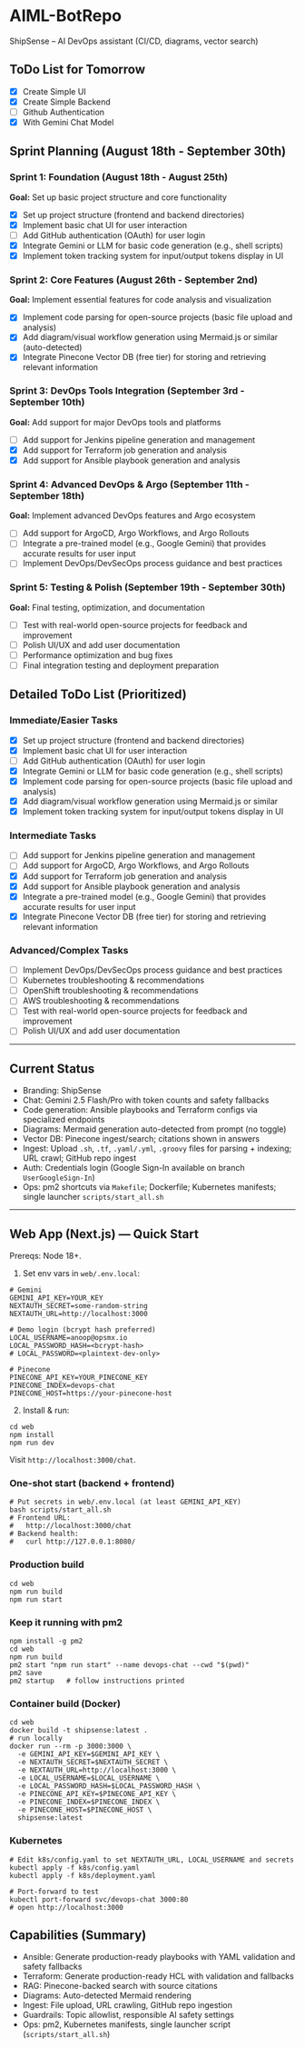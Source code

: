 # AIML-BotRepo
ShipSense – AI DevOps assistant (CI/CD, diagrams, vector search)

## ToDo List for Tomorrow
- [x] Create Simple UI
- [x] Create Simple Backend
- [ ] Github Authentication
- [x] With Gemini Chat Model

## Sprint Planning (August 18th - September 30th)

### Sprint 1: Foundation (August 18th - August 25th)
**Goal:** Set up basic project structure and core functionality
- [x] Set up project structure (frontend and backend directories)
- [x] Implement basic chat UI for user interaction
- [ ] Add GitHub authentication (OAuth) for user login
- [x] Integrate Gemini or LLM for basic code generation (e.g., shell scripts)
- [x] Implement token tracking system for input/output tokens display in UI

### Sprint 2: Core Features (August 26th - September 2nd)
**Goal:** Implement essential features for code analysis and visualization
- [x] Implement code parsing for open-source projects (basic file upload and analysis)
- [x] Add diagram/visual workflow generation using Mermaid.js or similar (auto-detected)
- [x] Integrate Pinecone Vector DB (free tier) for storing and retrieving relevant information

### Sprint 3: DevOps Tools Integration (September 3rd - September 10th)
**Goal:** Add support for major DevOps tools and platforms
- [ ] Add support for Jenkins pipeline generation and management
- [x] Add support for Terraform job generation and analysis
- [x] Add support for Ansible playbook generation and analysis

### Sprint 4: Advanced DevOps & Argo (September 11th - September 18th)
**Goal:** Implement advanced DevOps features and Argo ecosystem
- [ ] Add support for ArgoCD, Argo Workflows, and Argo Rollouts
- [ ] Integrate a pre-trained model (e.g., Google Gemini) that provides accurate results for user input
- [ ] Implement DevOps/DevSecOps process guidance and best practices

### Sprint 5: Testing & Polish (September 19th - September 30th)
**Goal:** Final testing, optimization, and documentation
- [ ] Test with real-world open-source projects for feedback and improvement
- [ ] Polish UI/UX and add user documentation
- [ ] Performance optimization and bug fixes
- [ ] Final integration testing and deployment preparation

## Detailed ToDo List (Prioritized)

### Immediate/Easier Tasks
- [x] Set up project structure (frontend and backend directories)
- [x] Implement basic chat UI for user interaction
- [ ] Add GitHub authentication (OAuth) for user login
- [x] Integrate Gemini or LLM for basic code generation (e.g., shell scripts)
- [x] Implement code parsing for open-source projects (basic file upload and analysis)
- [x] Add diagram/visual workflow generation using Mermaid.js or similar
- [x] Implement token tracking system for input/output tokens display in UI

### Intermediate Tasks
- [ ] Add support for Jenkins pipeline generation and management
- [ ] Add support for ArgoCD, Argo Workflows, and Argo Rollouts
- [x] Add support for Terraform job generation and analysis
- [x] Add support for Ansible playbook generation and analysis
- [x] Integrate a pre-trained model (e.g., Google Gemini) that provides accurate results for user input
- [x] Integrate Pinecone Vector DB (free tier) for storing and retrieving relevant information

### Advanced/Complex Tasks
- [ ] Implement DevOps/DevSecOps process guidance and best practices
- [ ] Kubernetes troubleshooting & recommendations
- [ ] OpenShift troubleshooting & recommendations
- [ ] AWS troubleshooting & recommendations
- [ ] Test with real-world open-source projects for feedback and improvement
- [ ] Polish UI/UX and add user documentation

---

## Current Status
- Branding: ShipSense
- Chat: Gemini 2.5 Flash/Pro with token counts and safety fallbacks
- Code generation: Ansible playbooks and Terraform configs via specialized endpoints
- Diagrams: Mermaid generation auto-detected from prompt (no toggle)
- Vector DB: Pinecone ingest/search; citations shown in answers
- Ingest: Upload `.sh`, `.tf`, `.yaml/.yml`, `.groovy` files for parsing + indexing; URL crawl; GitHub repo ingest
- Auth: Credentials login (Google Sign-In available on branch `UserGoogleSign-In`)
- Ops: pm2 shortcuts via `Makefile`; Dockerfile; Kubernetes manifests; single launcher `scripts/start_all.sh`

---

## Web App (Next.js) — Quick Start

Prereqs: Node 18+.

1. Set env vars in `web/.env.local`:
```
# Gemini
GEMINI_API_KEY=YOUR_KEY
NEXTAUTH_SECRET=some-random-string
NEXTAUTH_URL=http://localhost:3000

# Demo login (bcrypt hash preferred)
LOCAL_USERNAME=anoop@opsmx.io
LOCAL_PASSWORD_HASH=<bcrypt-hash>
# LOCAL_PASSWORD=<plaintext-dev-only>

# Pinecone
PINECONE_API_KEY=YOUR_PINECONE_KEY
PINECONE_INDEX=devops-chat
PINECONE_HOST=https://your-pinecone-host
```

2. Install & run:
```
cd web
npm install
npm run dev
```
Visit `http://localhost:3000/chat`.

### One-shot start (backend + frontend)
```
# Put secrets in web/.env.local (at least GEMINI_API_KEY)
bash scripts/start_all.sh
# Frontend URL:
#   http://localhost:3000/chat
# Backend health:
#   curl http://127.0.0.1:8080/
```

### Production build
```
cd web
npm run build
npm run start
```

### Keep it running with pm2
```
npm install -g pm2
cd web
npm run build
pm2 start "npm run start" --name devops-chat --cwd "$(pwd)"
pm2 save
pm2 startup   # follow instructions printed
```

### Container build (Docker)
```
cd web
docker build -t shipsense:latest .
# run locally
docker run --rm -p 3000:3000 \
  -e GEMINI_API_KEY=$GEMINI_API_KEY \
  -e NEXTAUTH_SECRET=$NEXTAUTH_SECRET \
  -e NEXTAUTH_URL=http://localhost:3000 \
  -e LOCAL_USERNAME=$LOCAL_USERNAME \
  -e LOCAL_PASSWORD_HASH=$LOCAL_PASSWORD_HASH \
  -e PINECONE_API_KEY=$PINECONE_API_KEY \
  -e PINECONE_INDEX=$PINECONE_INDEX \
  -e PINECONE_HOST=$PINECONE_HOST \
  shipsense:latest
```

### Kubernetes
```
# Edit k8s/config.yaml to set NEXTAUTH_URL, LOCAL_USERNAME and secrets
kubectl apply -f k8s/config.yaml
kubectl apply -f k8s/deployment.yaml

# Port-forward to test
kubectl port-forward svc/devops-chat 3000:80
# open http://localhost:3000
```

## Capabilities (Summary)
- Ansible: Generate production-ready playbooks with YAML validation and safety fallbacks
- Terraform: Generate production-ready HCL with validation and fallbacks
- RAG: Pinecone-backed search with source citations
- Diagrams: Auto-detected Mermaid rendering
- Ingest: File upload, URL crawling, GitHub repo ingestion
- Guardrails: Topic allowlist, responsible AI safety settings
- Ops: pm2, Kubernetes manifests, single launcher script (`scripts/start_all.sh`)
